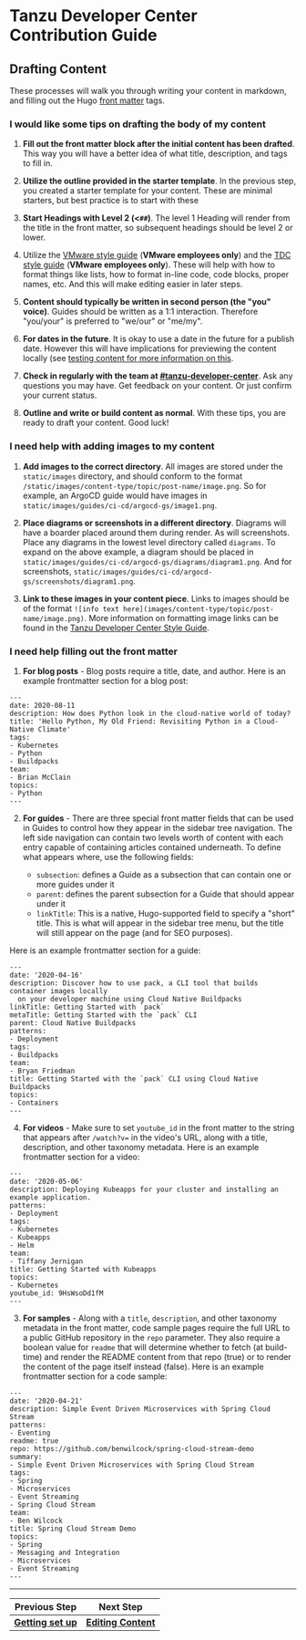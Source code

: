 # Tanzu Developer Center Contribution Guide


## Drafting Content

These processes will walk you through writing your content in markdown, and filling out the Hugo [front matter](https://gohugo.io/content-management/front-matter/) tags.


### I would like some tips on drafting the body of my content

1. **Fill out the front matter block after the initial content has been drafted**. This way you will have a better idea of what title, description, and tags to fill in.
   
2. **Utilize the outline provided in the starter template**. In the previous step, you created a starter template for your content. These are minimal starters, but best practice is to start with these 

3. **Start Headings with Level 2 (<`##`)**. The level 1 Heading will render from the title in the front matter, so subsequent headings should be level 2 or lower. 

4. Utilize the [VMware style guide](https://www.vmware.com/content/dam/brand/photography-only/guidelines/writing-and-naming/editorial-style-guide/marketing-editorial-style-guide.pdf) (**VMware employees only**) and the [TDC style guide](https://docs.google.com/document/d/1XsGW4hqRaPgSo7Ihh0-C8e6VjDbkVlWL7G6GgVK1SeQ/edit) (**VMware employees only**). These will help with how to format things like lists, how to format in-line code, code blocks, proper names, etc. And this will make editing easier in later steps.

5. **Content should typically be written in second person (the "you" voice)**. Guides should be written as a 1:1 interaction. Therefore "you/your" is preferred to "we/our" or "me/my".

3.  **For dates in the future**. It is okay to use a date in the future for a publish date. However this will have implications for previewing the content locally (see [testing content for more information on this](gh5-testing-content.md). 

6. **Check in regularly with the team at [#tanzu-developer-center](https://vmware.slack.com/archives/C011DRHHDTL)**. Ask any questions you may have. Get feedback on your content. Or just confirm your current status. 

7. **Outline and write or build content as normal**. With these tips, you are ready to draft your content. Good luck!


### I need help with adding images to my content
1. **Add images to the correct directory**. All images are stored under the `static/images` directory, and should conform to the format `/static/images/content-type/topic/post-name/image.png`. So for example, an ArgoCD guide would have images in `static/images/guides/ci-cd/argocd-gs/image1.png`. 
   
2. **Place diagrams or screenshots in a different directory**. Diagrams will have a boarder placed around them during render. As will screenshots. Place any diagrams in the lowest level directory called `diagrams`. To expand on the above example, a diagram should be placed in `static/images/guides/ci-cd/argocd-gs/diagrams/diagram1.png`. And for screenshots, `static/images/guides/ci-cd/argocd-gs/screenshots/diagram1.png`.

3. **Link to these images in your content piece**. Links to images should be of the format `![info text here](images/content-type/topic/post-name/image.png)`. More information on formatting image links can be found in the [Tanzu Developer Center Style Guide](ref-styleguide.md).


### I need help filling out the front matter

1. **For blog posts** - Blog posts require a title, date, and author. Here is an example frontmatter section for a blog post:

```
---
date: 2020-08-11
description: How does Python look in the cloud-native world of today?
title: 'Hello Python, My Old Friend: Revisiting Python in a Cloud-Native Climate'
tags:
- Kubernetes
- Python
- Buildpacks
team:
- Brian McClain
topics:
- Python
---
```

2. **For guides** - There are three special front matter fields that can be used in Guides to control how they appear in the sidebar tree navigation. The left side navigation can contain two levels worth of content with each entry capable of containing articles contained underneath. To define what appears where, use the following fields:

    * `subsection`: defines a Guide as a subsection that can contain one or more guides under it
    * `parent`: defines the parent subsection for a Guide that should appear under it
    * `linkTitle`: This is a native, Hugo-supported field to specify a "short" title. This is what will appear in the sidebar tree menu, but the title will still appear on the page (and for SEO purposes).

Here is an example frontmatter section for a guide:

```
---
date: '2020-04-16'
description: Discover how to use pack, a CLI tool that builds container images locally
  on your developer machine using Cloud Native Buildpacks
linkTitle: Getting Started with `pack`
metaTitle: Getting Started with the `pack` CLI
parent: Cloud Native Buildpacks
patterns:
- Deployment
tags:
- Buildpacks
team:
- Bryan Friedman
title: Getting Started with the `pack` CLI using Cloud Native Buildpacks
topics:
- Containers
---
```

4. **For videos** - Make sure to set `youtube_id` in the front matter to the string that appears after `/watch?v=` in the video's URL, along with a title, description, and other taxonomy metadata. Here is an example frontmatter section for a video:

```
---
date: '2020-05-06'
description: Deploying Kubeapps for your cluster and installing an example application.
patterns:
- Deployment
tags:
- Kubernetes
- Kubeapps
- Helm
team:
- Tiffany Jernigan
title: Getting Started with Kubeapps
topics:
- Kubernetes
youtube_id: 9HsWsoDd1fM
---
```

3. **For samples** - Along with a `title`, `description`, and other taxonomy metadata in the front matter, code sample pages require the full URL to a public GitHub repository in the `repo` parameter. They also require a boolean value for `readme` that will determine whether to fetch (at build-time) and render the README content from that repo (true) or to render the content of the page itself instead (false). Here is an example frontmatter section for a code sample:

```
---
date: '2020-04-21'
description: Simple Event Driven Microservices with Spring Cloud Stream
patterns:
- Eventing
readme: true
repo: https://github.com/benwilcock/spring-cloud-stream-demo
summary:
- Simple Event Driven Microservices with Spring Cloud Stream
tags:
- Spring
- Microservices
- Event Streaming
- Spring Cloud Stream
team:
- Ben Wilcock
title: Spring Cloud Stream Demo
topics:
- Spring
- Messaging and Integration
- Microservices
- Event Streaming
---
```

---

| Previous Step | Next Step |
| ------------- | --------- |
| **[Getting set up](contributing/gh2-env-setup.md)** | **[Editing Content](contributing/gh4-editing-content.md)** |
